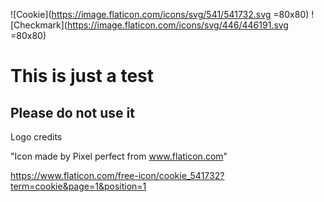 ![Cookie](https://image.flaticon.com/icons/svg/541/541732.svg =80x80)
![Checkmark](https://image.flaticon.com/icons/svg/446/446191.svg =80x80)


# This is just a test

## Please do not use it

Logo credits

"Icon made by Pixel perfect from www.flaticon.com"

https://www.flaticon.com/free-icon/cookie_541732?term=cookie&page=1&position=1
